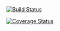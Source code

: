 [![Build Status](https://travis-ci.org/taswartz/c4cs-f18-rpn.svg?branch=master)](https://travis-ci.org/taswartz/c4cs-f18-rpn)

[![Coverage Status](https://coveralls.io/repos/github/taswartz/advanced-hw-8/badge.svg?branch=master)](https://coveralls.io/github/hksoren/c4cs-advanced8?branch=master)
